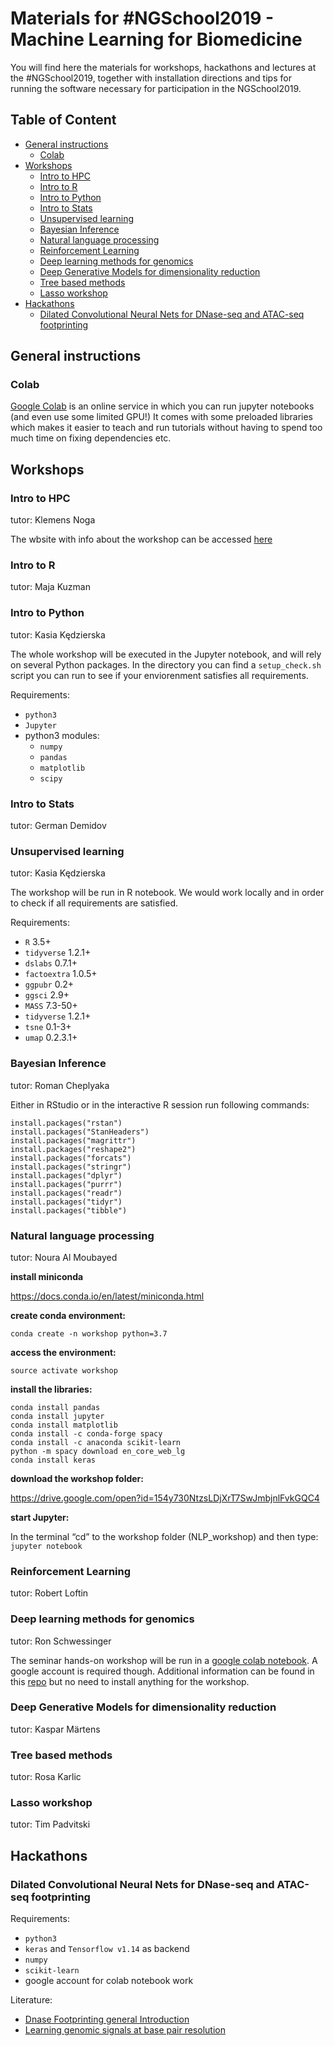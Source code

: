 # Materials for #NGSchool2019 - Machine Learning for Biomedicine

You will find here the materials for workshops, hackathons and lectures at the #NGSchool2019, together with installation directions and tips for running the software necessary for participation in the NGSchool2019.

## Table of Content 

  * [General instructions](#general-instructions)
     * [Colab](#colab)
  * [Workshops](#workshops)
     * [Intro to HPC](#intro-to-hpc)
     * [Intro to R](#intro-to-r)
     * [Intro to Python](#intro-to-python)
     * [Intro to Stats](#intro-to-stats)
     * [Unsupervised learning](#unsupervised-learning)
     * [Bayesian Inference](#bayesian-inference)
     * [Natural language processing](#natural-language-processing)
     * [Reinforcement Learning](#reinforcement-learning)
     * [Deep learning methods for genomics](#deep-learning-methods-for-genomics)
     * [Deep Generative Models for dimensionality reduction](#deep-generative-models-for-dimensionality-reduction)
     * [Tree based methods](#tree-based-methods)
     * [Lasso workshop](#lasso-workshop)
  * [Hackathons](#hackathons)
     * [Dilated Convolutional Neural Nets for DNase-seq and ATAC-seq footprinting](#dilated-convolutional-neural-nets-for-dnase-seq-and-atac-seq-footprinting)


## General instructions

### Colab
[Google Colab](https://colab.research.google.com) is an online service in which you can run jupyter notebooks (and even use some limited GPU!) It comes with some preloaded libraries which makes it easier to teach and run tutorials without having to spend too much time on fixing dependencies etc.

## Workshops

### Intro to HPC
tutor: Klemens Noga

The wbsite with info about the workshop can be accessed [here](https://docs.cyfronet.pl/display/~plgnoga/NGSchool2019)

### Intro to R
tutor: Maja Kuzman


### Intro to Python
tutor: Kasia Kędzierska

The whole workshop will be executed in the Jupyter notebook, and will rely on several Python packages. In the directory you can find a `setup_check.sh` script you can run to see if your enviorenment satisfies all requirements.

Requirements:
* `python3`  
* `Jupyter` 
* python3 modules:
	* `numpy`
	* `pandas` 
	* `matplotlib`
	* `scipy`


### Intro to Stats
tutor: German Demidov

### Unsupervised learning
tutor: Kasia Kędzierska

The workshop will be run in R notebook. We would work locally and in order to check if all requirements are satisfied.

Requirements:
* `R` 3.5+
* `tidyverse` 1.2.1+
* `dslabs` 0.7.1+
* `factoextra` 1.0.5+
* `ggpubr` 0.2+
* `ggsci`  2.9+
* `MASS` 7.3-50+
* `tidyverse` 1.2.1+
* `tsne` 0.1-3+
* `umap` 0.2.3.1+


### Bayesian Inference
tutor: Roman Cheplyaka

Either in RStudio or in the interactive R session run following commands:

```
install.packages("rstan")
install.packages("StanHeaders")
install.packages("magrittr")
install.packages("reshape2")
install.packages("forcats")
install.packages("stringr")
install.packages("dplyr")
install.packages("purrr")
install.packages("readr")
install.packages("tidyr")
install.packages("tibble")
```

### Natural language processing
tutor: Noura Al Moubayed

**install miniconda**

https://docs.conda.io/en/latest/miniconda.html

**create conda environment:**

`conda create -n workshop python=3.7`

**access the environment:**

`source activate workshop`

**install the libraries:**

```
conda install pandas
conda install jupyter
conda install matplotlib
conda install -c conda-forge spacy
conda install -c anaconda scikit-learn
python -m spacy download en_core_web_lg
conda install keras
```

**download the workshop folder:**

https://drive.google.com/open?id=154y730NtzsLDjXrT7SwJmbjnlFvkGQC4

**start Jupyter:**

In the terminal “cd” to the workshop folder (NLP_workshop) and then type: `jupyter notebook`

### Reinforcement Learning
tutor: Robert Loftin

### Deep learning methods for genomics
tutor: Ron Schwessinger

The seminar hands-on workshop will be run in a [google colab notebook](https://colab.research.google.com/drive/1SRHe_SXmKeXImNBR6tnhFQ3eThM4-iZu). A google account is required though. Additional information can be found in this [repo](https://github.com/rschwess/tutorial_dl_for_genomics) but no need to install anything for the workshop.

### Deep Generative Models for dimensionality reduction
tutor: Kaspar Märtens

### Tree based methods
tutor: Rosa Karlic

### Lasso workshop
tutor: Tim Padvitski

## Hackathons

### Dilated Convolutional Neural Nets for DNase-seq and ATAC-seq footprinting 
Requirements: 
* `python3`
* `keras` and `Tensorflow v1.14` as backend
* `numpy`
* `scikit-learn`
* google account for colab notebook work

Literature:
* [Dnase Footprinting general Introduction](https://www.nature.com/articles/nmeth.3768)
* [Learning genomic signals at base pair resolution](https://drive.google.com/file/d/1kg6Ic0-FvJtVUva9Mh3FPnOAHJcN6VB-/view)


### 

